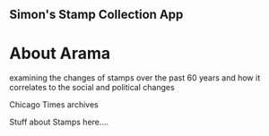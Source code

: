 Simon's Stamp Collection App
---

# About Arama 
examining the changes of stamps over the past 60 years and how it correlates to the social and political changes

Chicago Times archives 

Stuff about Stamps here....




